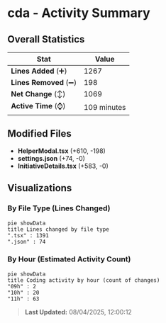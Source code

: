 # cda - Activity Summary 

## Overall Statistics

| Stat                   | Value                                                             |
| ---------------------- | ----------------------------------------------------------------- |
| **Lines Added** (➕)   | 1267                                          |
| **Lines Removed** (➖) | 198                                        |
| **Net Change** (↕)    | 1069                |
| **Active Time** (⌚)   | 109 minutes |


## Modified Files
- **HelperModal.tsx** (+610, -198)
- **settings.json** (+74, -0)
- **InitiativeDetails.tsx** (+583, -0)

## Visualizations

### By File Type (Lines Changed)

```mermaid
pie showData
title Lines changed by file type
".tsx" : 1391
".json" : 74
```

### By Hour (Estimated Activity Count)

```mermaid
pie showData
title Coding activity by hour (count of changes)
"09h" : 2
"10h" : 20
"11h" : 63
```


> **Last Updated:** 08/04/2025, 12:00:12